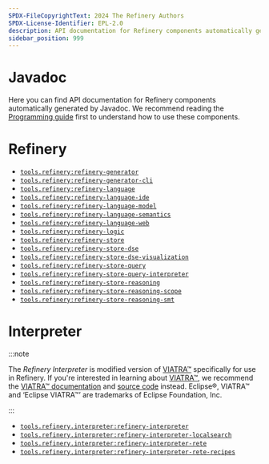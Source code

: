 ```yaml
---
SPDX-FileCopyrightText: 2024 The Refinery Authors
SPDX-License-Identifier: EPL-2.0
description: API documentation for Refinery components automatically generated by Javadoc
sidebar_position: 999
---
```


# Javadoc

Here you can find API documentation for Refinery components automatically generated by Javadoc. We recommend reading the [Programming guide](/develop) first to understand how to use these components.

# Refinery

* [`tools.refinery:refinery-generator`](pathname://refinery-generator)
* [`tools.refinery:refinery-generator-cli`](pathname://refinery-generator-cli)
* [`tools.refinery:refinery-language`](pathname://refinery-language)
* [`tools.refinery:refinery-language-ide`](pathname://refinery-language-ide)
* [`tools.refinery:refinery-language-model`](pathname://refinery-language-model)
* [`tools.refinery:refinery-language-semantics`](pathname://refinery-language-semantics)
* [`tools.refinery:refinery-language-web`](pathname://refinery-language-web)
* [`tools.refinery:refinery-logic`](pathname://refinery-logic)
* [`tools.refinery:refinery-store`](pathname://refinery-store)
* [`tools.refinery:refinery-store-dse`](pathname://refinery-store-dse)
* [`tools.refinery:refinery-store-dse-visualization`](pathname://refinery-store-dse-visualization)
* [`tools.refinery:refinery-store-query`](pathname://refinery-store-query)
* [`tools.refinery:refinery-store-query-interpreter`](pathname://refinery-store-query-interpreter)
* [`tools.refinery:refinery-store-reasoning`](pathname://refinery-store-reasoning)
* [`tools.refinery:refinery-store-reasoning-scope`](pathname://refinery-store-reasoning-scope)
* [`tools.refinery:refinery-store-reasoning-smt`](pathname://refinery-store-reasoning-smt)

# Interpreter

:::note

The _Refinery Interpreter_ is modified version of [VIATRA&trade;](https://eclipse.dev/viatra/) specifically for use in Refinery. If you're interested in learning about [VIATRA&trade;](https://eclipse.dev/viatra/), we recommend the [VIATRA&trade; documentation](https://eclipse.dev/viatra/documentation/index.html) and [source code](https://github.com/eclipse-viatra/org.eclipse.viatra) instead. Eclipse&reg;, VIATRA&trade; and &lsquo;Eclipse VIATRA&trade;&rsquo; are trademarks of Eclipse Foundation, Inc.

:::

* [`tools.refinery.interpreter:refinery-interpreter`](pathname://refinery-interpreter)
* [`tools.refinery.interpreter:refinery-interpreter-localsearch`](pathname://refinery-interpreter-localsearch)
* [`tools.refinery.interpreter:refinery-interpreter-rete`](pathname://refinery-interpreter-rete)
* [`tools.refinery.interpreter:refinery-interpreter-rete-recipes`](pathname://refinery-interpreter-rete-recipes)
